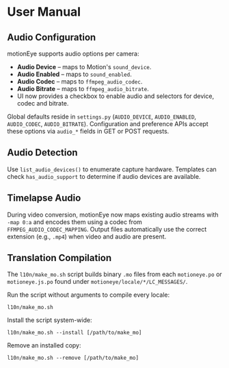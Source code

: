 <!-- version: 2025-08-26.1 -->

# User Manual

## Audio Configuration
motionEye supports audio options per camera:
- **Audio Device** – maps to Motion's `sound_device`.
- **Audio Enabled** – maps to `sound_enabled`.
- **Audio Codec** – maps to `ffmpeg_audio_codec`.
- **Audio Bitrate** – maps to `ffmpeg_audio_bitrate`.
- UI now provides a checkbox to enable audio and selectors for device, codec and bitrate.

Global defaults reside in `settings.py` (`AUDIO_DEVICE`, `AUDIO_ENABLED`, `AUDIO_CODEC`, `AUDIO_BITRATE`).
Configuration and preference APIs accept these options via `audio_*` fields in GET or POST requests.

## Audio Detection
Use `list_audio_devices()` to enumerate capture hardware. Templates can check
`has_audio_support` to determine if audio devices are available.

## Timelapse Audio
During video conversion, motionEye now maps existing audio streams with `-map 0:a` and
encodes them using a codec from `FFMPEG_AUDIO_CODEC_MAPPING`. Output files automatically
use the correct extension (e.g., `.mp4`) when video and audio are present.

## Translation Compilation
The `l10n/make_mo.sh` script builds binary `.mo` files from each `motioneye.po` or `motioneye.js.po` found under `motioneye/locale/*/LC_MESSAGES/`.

Run the script without arguments to compile every locale:

```
l10n/make_mo.sh
```

Install the script system-wide:

```
l10n/make_mo.sh --install [/path/to/make_mo]
```

Remove an installed copy:

```
l10n/make_mo.sh --remove [/path/to/make_mo]
```
